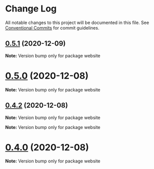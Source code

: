 # Change Log

All notable changes to this project will be documented in this file.
See [Conventional Commits](https://conventionalcommits.org) for commit guidelines.

## [0.5.1](https://github.com/myWsq/scroom/compare/v0.5.0...v0.5.1) (2020-12-09)

**Note:** Version bump only for package website





# [0.5.0](https://github.com/myWsq/scroom/compare/v0.4.2...v0.5.0) (2020-12-08)

**Note:** Version bump only for package website





## [0.4.2](https://github.com/myWsq/scroom/compare/v0.4.1...v0.4.2) (2020-12-08)

**Note:** Version bump only for package website







**Note:** Version bump only for package website





# [0.4.0](https://github.com/myWsq/scroom/compare/v0.0.0...v0.4.0) (2020-12-08)

**Note:** Version bump only for package website
